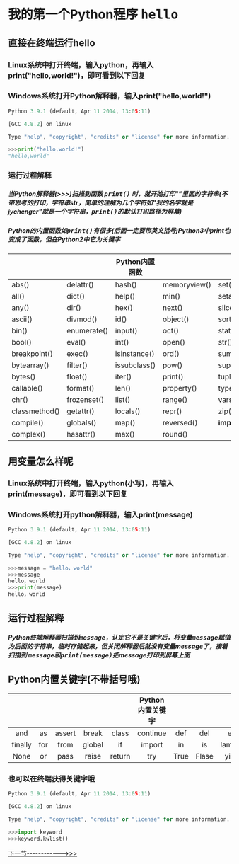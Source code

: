# 我的第一个Python程序 <kbd>hello</kbd>
## 直接在终端运行hello
### Linux系统中打开终端，输入python，再输入print("hello,world!")，即可看到以下回复
### Windows系统打开Python解释器，输入print("hello,world!")  

```python
Python 3.9.1 (default, Apr 11 2014, 13:05:11) 

[GCC 4.8.2] on linux

Type "help", "copyright", "credits" or "license" for more information.

>>>print("hello,world!")
"hello,world"
```
### 运行过程解释 
##### 当Python解释器(>>>)扫描到函数 <kbd>print()</kbd> 时，就开始打印""里面的字符串(不带思考的打印，字符串str，简单的理解为几个字符如"我的名字就是jychenger"就是一个字符串，<kbd>print()</kbd>的默认打印路径为屏幕)
##### Python的内置函数如<kbd>print()</kbd>有很多(后面一定要带英文括号)Python3中print也变成了函数，但在Python2中它为关键字
|    |    | Python内置函数  |    |    |
|----|----|----|----|----|
|abs()|delattr()|hash()|memoryview()|set()|
|all()|dict()|help()|min()|setattr()|
|any()|dir()|hex()|next()|slicea()|
|ascii()|divmod()|id()|object()|sorted()|
|bin()|enumerate()|input()|oct()|staticmethod()|
|bool()|eval()|int()|open()|str()|
|breakpoint()|exec()|isinstance()|ord()|sum()|
|bytearray()|filter()|issubclass()|pow()|super()|
|bytes()|float()|iter()|print()|tuple()|
|callable()|format()|len()|property()|type()|
|chr()|frozenset()|list()|range()|vars()|
|classmethod()|getattr()|locals()|repr()|zip()|
|compile()|globals()|map()|reversed()|__import__()|
|complex()|hasattr()|max()|round()|  |

## 用变量怎么样呢
### Linux系统中打开终端，输入python(小写)，再输入print(message)，即可看到以下回复
### Windows系统打开python解释器，输入print(message)
```python
Python 3.9.1 (default, Apr 11 2014, 13:05:11) 

[GCC 4.8.2] on linux

Type "help", "copyright", "credits" or "license" for more information.

>>>message = "hello，world"
>>>message
hello，world
>>>print(message)
hello，world
```
## 运行过程解释
##### Python终端解释器扫描到<kbd>message</kbd>，认定它不是关键字后，将变量<kbd>message</kbd>赋值为后面的字符串，临时存储起来，但关闭解释器后就没有变量message了，接着扫描到 <kbd>message</kbd>和<kbd>print(message)</kbd>把message打印到屏幕上面  

## Python内置关键字(不带括号哦)
|  |  |  |  |  | Python内置关键字 |  |  |  |  |  |
|:----:|:----:|:----:|:----:|:----:|:----:|:----:|:----:|:----:|:----:|:----:|
|and|as|assert|break|class|continue|def|del|elif|else|except|
|finally|for|from|global|if|import|in|is|lambda|nonlocal|not|
|None|or|pass|raise|return|try|True|Flase|yield|while|with|
### 也可以在终端获得关键字哦
```python
Python 3.9.1 (default, Apr 11 2014, 13:05:11) 

[GCC 4.8.2] on linux

Type "help", "copyright", "credits" or "license" for more information.

>>>import keyword
>>>keyword.kwlist()
```
[下一节------------>>>](https://github.com/jychenger/Python-From-Introduction-to-Mastery/blob/main/Day2/Day2.md)
